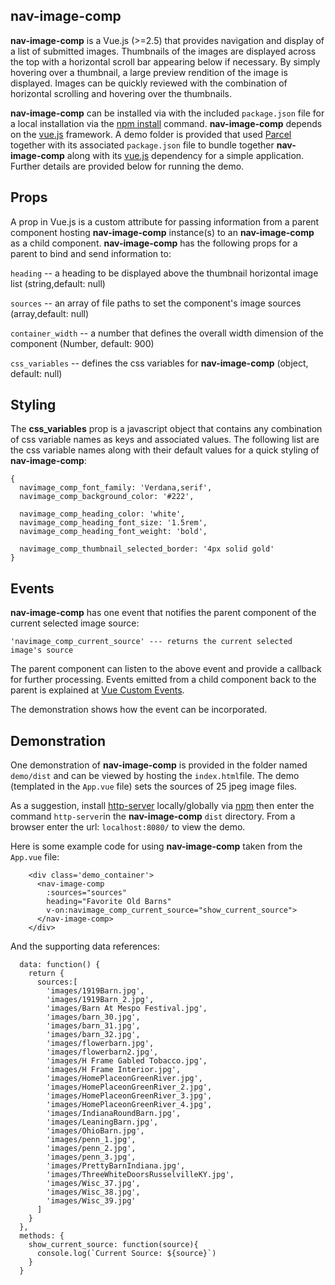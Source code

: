 ## nav-image-comp

**nav-image-comp** is a Vue.js (>=2.5) that provides navigation and display of a list of submitted images.  Thumbnails of the images are displayed across the top with a horizontal scroll bar appearing below if necessary.  By simply hovering over a thumbnail, a large preview rendition of the image is displayed.  Images can be quickly reviewed with the combination of horizontal scrolling and hovering over the thumbnails.  

 **nav-image-comp** can be installed via with the included `package.json` file for a local installation via the [npm install](https://docs.npmjs.com/cli/install.html "npm install") command.  **nav-image-comp** depends on the [vue.js](https://vuejs.org/ "Vue.js") framework.  A demo folder is provided that used [Parcel](https://parceljs.org/) together with its associated `package.json` file to bundle together  **nav-image-comp** along with its [vue.js](https://vuejs.org/ "Vue.js") dependency for a simple application.  Further details are provided below for running the demo.

## Props

A prop in Vue.js is a custom attribute for passing information from a parent component hosting **nav-image-comp** instance(s) to an **nav-image-comp** as a child component.  **nav-image-comp** has the following props for a parent to bind and send information to:

`heading` -- a heading to be displayed above the thumbnail horizontal image list (string,default: null)

`sources` --  an array of file paths to set the component's image sources (array,default: null)

`container_width` -- a number that defines the overall width dimension of the component (Number, default: 900)

`css_variables` -- defines the css variables for **nav-image-comp** (object, default: null)

## Styling

The **css_variables** prop is a javascript object that contains any combination of css variable names as keys and associated values.  The following list are the css variable names along with their default values for a quick styling of **nav-image-comp**:

```
{
  navimage_comp_font_family: 'Verdana,serif',
  navimage_comp_background_color: '#222',

  navimage_comp_heading_color: 'white',
  navimage_comp_heading_font_size: '1.5rem',
  navimage_comp_heading_font_weight: 'bold',

  navimage_comp_thumbnail_selected_border: '4px solid gold'
}
```

## Events

**nav-image-comp** has one event that notifies the parent component of the current selected image source:

```
'navimage_comp_current_source' --- returns the current selected image's source
```

The parent component can listen to the above event and provide a callback for further processing.  Events emitted from a child component back to the parent is explained at [Vue Custom Events](https://vuejs.org/v2/guide/components.html#Using-v-on-with-Custom-Events).

The demonstration shows how the event can be incorporated.

## Demonstration

One demonstration of **nav-image-comp**  is provided in the folder named `demo/dist` and can be viewed by hosting the `index.html`file.  The demo (templated in the `App.vue` file)  sets the sources of 25 jpeg image files.

As a suggestion, install [http-server](https://www.npmjs.com/package/http-server "http-server") locally/globally via [npm](https://www.npmjs.com/ "npm") then enter the command `http-server`in the **nav-image-comp** `dist` directory.  From a browser enter the url: `localhost:8080/` to view the demo.

Here is some example code for using **nav-image-comp** taken from the `App.vue` file:

```
    <div class='demo_container'>     
      <nav-image-comp
        :sources="sources"
        heading="Favorite Old Barns"
        v-on:navimage_comp_current_source="show_current_source">
      </nav-image-comp>
    </div>
```

And the supporting data references:

```
  data: function() {
    return {
      sources:[
        'images/1919Barn.jpg',
        'images/1919Barn_2.jpg',
        'images/Barn At Mespo Festival.jpg',
        'images/barn_30.jpg',
        'images/barn_31.jpg',
        'images/barn_32.jpg',
        'images/flowerbarn.jpg',
        'images/flowerbarn2.jpg',
        'images/H Frame Gabled Tobacco.jpg',
        'images/H Frame Interior.jpg',
        'images/HomePlaceonGreenRiver.jpg',
        'images/HomePlaceonGreenRiver_2.jpg',
        'images/HomePlaceonGreenRiver_3.jpg',
        'images/HomePlaceonGreenRiver_4.jpg',
        'images/IndianaRoundBarn.jpg',
        'images/LeaningBarn.jpg',
        'images/OhioBarn.jpg',
        'images/penn_1.jpg',
        'images/penn_2.jpg',
        'images/penn_3.jpg',
        'images/PrettyBarnIndiana.jpg',
        'images/ThreeWhiteDoorsRusselvilleKY.jpg',
        'images/Wisc_37.jpg',
        'images/Wisc_38.jpg',
        'images/Wisc_39.jpg'
      ]
    }
  },
  methods: {
    show_current_source: function(source){
      console.log(`Current Source: ${source}`)
    }
  }
```

